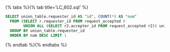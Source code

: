 {% tabs %}{% tab title='LC_602.sql' %}

```sql
SELECT union_table.requester_id AS "id", COUNT(*) AS "num"
  FROM (SELECT r.requester_id FROM request_accepted r
        UNION ALL (SELECT r2.accepter_id FROM request_accepted r2)) union_table
  GROUP BY union_table.requester_id
  ORDER BY num DESC LIMIT 1
```

{% endtab %}{% endtabs %}

